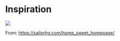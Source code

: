 # Inspiration

![](https://db-feed.s3.amazonaws.com/legacy/shotwin-2022-04-06_15-20-13-1649272941.png)

From: https://sailorhg.com/home_sweet_homepage/